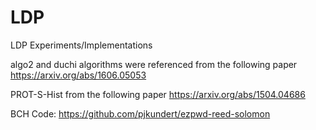 # LDP
LDP Experiments/Implementations

algo2 and duchi algorithms were referenced from the following paper
https://arxiv.org/abs/1606.05053

PROT-S-Hist from the following paper
https://arxiv.org/abs/1504.04686

BCH Code: https://github.com/pjkundert/ezpwd-reed-solomon
